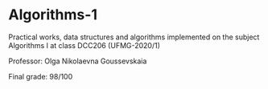 # Algorithms-1
Practical works, data structures and algorithms implemented on the subject Algorithms I at class DCC206 (UFMG-2020/1)

Professor: Olga Nikolaevna Goussevskaia

Final grade: 98/100
